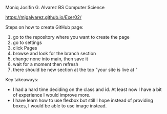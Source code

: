 Moniq Josifin G. Alvarez
BS Computer Science

https://mjgalvarez.github.io/Exer02/

Steps on how to create GitHub page:
1. go to the repository where you want to create the page
2. go to settings
3. click Pages
4. browse and look for the branch section
5. change none into main, then save it
6. wait for a moment then refresh
7. there should be new section at the top "your site is live at <link>"

Key takeaways:
- I had a hard time deciding on the class and id. At least now I have a bit of experience I would improve more. 
- I have learn how to use flexbox but still I hope instead of providing boxes, I would be able to use image instead.
